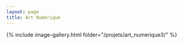 ```yaml
---
layout: page 
title: Art Numérique
---
```


{% include image-gallery.html folder="/projets/art_numerique3/" %} 
